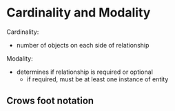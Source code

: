 # Cardinality and Modality

Cardinality: 
  - number of objects on each side of relationship

Modality:
  - determines if relationship is required or optional
    - if required, must be at least one instance of entity

## Crows foot notation

